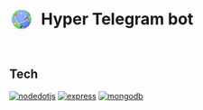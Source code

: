 <h1 style="display: flex;align-items: center; gap:1rem"><img src="./logo-sm.png"/> Hyper Telegram bot </h1>  
<a href='https://github.com/HyperPanelx/hyper-telegram-bot' target="_blank"><img alt='' src='https://img.shields.io/badge/Release_V1.2.3-100000?style=flat&logo=&logoColor=3178C6&labelColor=333333&color=333333'/></a>

## Tech

<a href='https://nodejs.org/en' target="_blank"><img alt='nodedotjs' src='https://img.shields.io/badge/Node_js v16-100000?style=flat&logo=nodedotjs&logoColor=339933&labelColor=333333&color=333333'/></a>
<a href='https://expressjs.com/' target="_blank"><img alt='express' src='https://img.shields.io/badge/Express_js v4.18-100000?style=flat&logo=express&logoColor=339933&labelColor=333333&color=333333'/></a>
<a href='https://www.mongodb.com/' target="_blank"><img alt='mongodb' src='https://img.shields.io/badge/Mongodb-100000?style=flat&logo=mongodb&logoColor=47A248&labelColor=333333&color=333333'/></a>

